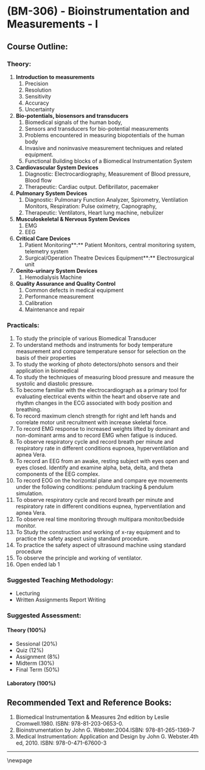 # **(BM-306) - Bioinstrumentation and Measurements - I**

## **Course Outline:**

### **Theory:**

1. **Introduction to measurements**
   1. Precision
   1. Resolution
   1. Sensitivity
   1. Accuracy
   1. Uncertainty
1. **Bio-potentials, biosensors and transducers**
   1. Biomedical signals of the human body,
   1. Sensors and transducers for bio-potential measurements
   1. Problems encountered in measuring biopotentials of the human body
   1. Invasive and noninvasive measurement techniques and related equipment.
   1. Functional Building blocks of a Biomedical Instrumentation System
1. **Cardiovascular System Devices**
   1. Diagnostic: Electrocardiography, Measurement of Blood pressure, Blood flow
   2. Therapeutic: Cardiac output. Defibrillator, pacemaker
2. **Pulmonary System Devices**
   1. Diagnostic: Pulmonary Function Analyzer, Spirometry, Ventilation Monitors, Respiration: Pulse oximetry, Capnography,
   2. Therapeutic: Ventilators, Heart lung machine, nebulizer
3. **Musculoskeletal & Nervous System Devices**
   1. EMG
   2. EEG
4. **Critical Care Devices**
   1. Patient Monitoring**:** Patient Monitors, central monitoring system, telemetry system
   2. Surgical/Operation Theatre Devices Equipment**:** Electrosurgical unit
5. **Genito-urinary System Devices**
   1. Hemodialysis Machine
6. **Quality Assurance and Quality Control**
   1. Common defects in medical equipment
   2. Performance measurement
   3. Calibration
   4. Maintenance and repair

### **Practicals:**
1. To study the principle of various Biomedical Transducer
1. To understand methods and instruments for body temperature measurement and compare temperature sensor for selection on the basis of their properties
1. To study the working of photo detectors/photo sensors and their application in biomedical
1. To study the techniques of measuring blood pressure and measure the systolic and diastolic pressure.
1. To become familiar with the electrocardiograph as a primary tool for evaluating electrical events within the heart and observe rate and rhythm changes in the ECG associated with body position and breathing.
1. To record maximum clench strength for right and left hands and correlate motor unit recruitment with increase skeletal force.
1. To record EMG response to increased weights lifted by dominant and non-dominant arms and to record EMG when fatigue is induced.
1. To observe respiratory cycle and record breath per minute and respiratory rate in different conditions eupnoea, hyperventilation and apnea Vera.
1. To record an EEG from an awake, resting subject with eyes open and eyes closed. Identify and examine alpha, beta, delta, and theta components of the EEG complex.
1. To record EOG on the horizontal plane and compare eye movements under the following conditions: pendulum tracking & pendulum simulation.
1. To observe respiratory cycle and record breath per minute and respiratory rate in different conditions eupnea, hyperventilation and apnea Vera.
1. To observe real time monitoring through multipara monitor/bedside monitor.
1. To Study the construction and working of x-ray equipment and to practice the safety aspect using standard procedure.
1. To practice the safety aspect of ultrasound machine using standard procedure
1. To observe the principle and working of ventilator.
1. Open ended lab 1

### **Suggested Teaching Methodology:**

- Lecturing
- Written Assignments Report Writing

### **Suggested Assessment:**

#### **Theory (100%)**

- Sessional (20%)
- Quiz (12%)
- Assignment (8%)
- Midterm (30%)
- Final Term (50%)

#### **Laboratory (100%)**

## **Recommended Text and Reference Books:**

1. Biomedical Instrumentation & Measures 2nd edition by Leslie Cromwell.1980. ISBN: 978-81-203-0653-0.
1. Bioinstrumentation by John G. Webster.2004.ISBN: 978-81-265-1369-7
1. Medical Instrumentation: Application and Design by John G. Webster.4th ed, 2010. ISBN: 978-0-471-67600-3

___
\newpage